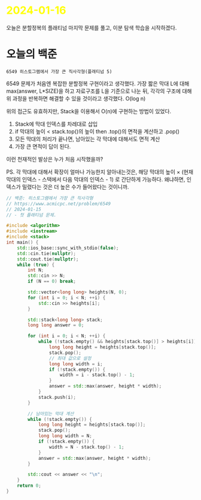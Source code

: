 # <span style="color:yellow">2024-01-16</span>

오늘은 분할정복의 플래티넘 마지막 문제를 풀고, 이분 탐색 학습을 시작하겠다.

# 오늘의 백준
```
6549 히스토그램에서 가장 큰 직사각형(플래티넘 5)
```

6549 문제가 처음엔 복잡한 분할정복 구현이라고 생각했다. 가장 짧은 막대 L에 대해 max(answer, L\*SIZE)을 하고 자료구조를 L을 기준으로 나눈 뒤, 각각의 구조에 대해 위 과정을 반복하면 해결할 수 있을 것이라고 생각했다. O(log n)

위의 접근도 유효하지만, Stack을 이용해서 O(n)에 구현하는 방법이 있었다.
1. Stack에 막대 인덱스를 차레대로 삽입
2. if 막대의 높이 < stack.top()의 높이 then .top()의 면적을 계산하고 .pop()
3. 모든 막대의 처리가 끝나면, 남아있는 각 막대에 대해서도 면적 계산
4. 가장 큰 면적이 답이 된다.

이런 천재적인 발상은 누가 처음 시작했을까?

PS. 각 막대에 대해서 확장이 얼마나 가능한지 알아내는것은,
해당 막대의 높이 × (현재 막대의 인덱스 - 스택에서 다음 막대의 인덱스 - 1) 로
간단하게 가능하다.
왜냐하면, 인덱스가 밀렸다는 것은 더 높은 수가 들어왔다는 것이니까.
 

```cpp
// 백준: 히스토그램에서 가장 큰 직사각형
// https://www.acmicpc.net/problem/6549
// 2024-01-15
// - 첫 플래티넘 문제.

#include <algorithm>
#include <iostream>
#include <stack>
int main() {
    std::ios_base::sync_with_stdio(false);
    std::cin.tie(nullptr);
    std::cout.tie(nullptr);
    while (true) {
        int N;
        std::cin >> N;
        if (N == 0) break;

        std::vector<long long> heights(N, 0);
        for (int i = 0; i < N; ++i) {
            std::cin >> heights[i];
        }

        std::stack<long long> stack;
        long long answer = 0;

        for (int i = 0; i < N; ++i) {
            while (!stack.empty() && heights[stack.top()] > heights[i]) {
                long long height = heights[stack.top()];
                stack.pop();
                // 최대 값으로 설정
                long long width = i;
                if (!stack.empty()) {
                    width = i - stack.top() - 1;
                }
                answer = std::max(answer, height * width);
            }
            stack.push(i);
        }

        // 남아있는 막대 계산
        while (!stack.empty()) {
            long long height = heights[stack.top()];
            stack.pop();
            long long width = N;
            if (!stack.empty()) {
                width = N - stack.top() - 1;
            }
            answer = std::max(answer, height * width);
        }

        std::cout << answer << "\n";
    }
    return 0;
}
```
